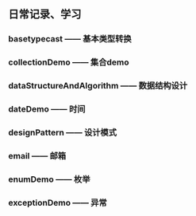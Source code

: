 ## 日常记录、学习

### basetypecast  —— 基本类型转换   
### collectionDemo  —— 集合demo 
### dataStructureAndAlgorithm  —— 数据结构设计 
### dateDemo  —— 时间 
### designPattern  —— 设计模式 
### email  —— 邮箱 
### enumDemo  —— 枚举 
### exceptionDemo  —— 异常 
  
